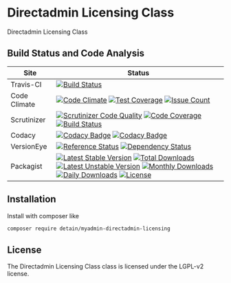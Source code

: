 # Directadmin Licensing Class

Directadmin Licensing Class

## Build Status and Code Analysis

Site          | Status
--------------|---------------------------
Travis-CI     | [![Build Status](https://travis-ci.org/detain/myadmin-directadmin-licensing.svg?branch=master)](https://travis-ci.org/detain/myadmin-directadmin-licensing)
Code Climate  | [![Code Climate](https://codeclimate.com/github/detain/myadmin-directadmin-licensing/badges/gpa.svg)](https://codeclimate.com/github/detain/myadmin-directadmin-licensing) [![Test Coverage](https://codeclimate.com/github/detain/myadmin-directadmin-licensing/badges/coverage.svg)](https://codeclimate.com/github/detain/myadmin-directadmin-licensing/coverage) [![Issue Count](https://codeclimate.com/github/detain/myadmin-directadmin-licensing/badges/issue_count.svg)](https://codeclimate.com/github/detain/myadmin-directadmin-licensing)
Scrutinizer   | [![Scrutinizer Code Quality](https://scrutinizer-ci.com/g/detain/myadmin-directadmin-licensing/badges/quality-score.png?b=master)](https://scrutinizer-ci.com/g/detain/myadmin-directadmin-licensing/?branch=master) [![Code Coverage](https://scrutinizer-ci.com/g/detain/myadmin-directadmin-licensing/badges/coverage.png?b=master)](https://scrutinizer-ci.com/g/detain/myadmin-directadmin-licensing/?branch=master) [![Build Status](https://scrutinizer-ci.com/g/detain/myadmin-directadmin-licensing/badges/build.png?b=master)](https://scrutinizer-ci.com/g/detain/myadmin-directadmin-licensing/build-status/master)
Codacy        | [![Codacy Badge](https://api.codacy.com/project/badge/Grade/226251fc068f4fd5b4b4ef9a40011d06)](https://www.codacy.com/app/detain/myadmin-directadmin-licensing) [![Codacy Badge](https://api.codacy.com/project/badge/Coverage/25fa74eb74c947bf969602fcfe87e349)](https://www.codacy.com/app/detain/myadmin-directadmin-licensing?utm_source=github.com&utm_medium=referral&utm_content=detain/myadmin-directadmin-licensing&utm_campaign=Badge_Coverage)
VersionEye    | [![Reference Status](https://www.versioneye.com/php/detain:myadmin-directadmin-licensing/reference_badge.svg?style=flat)](https://www.versioneye.com/php/detain:myadmin-directadmin-licensing/references) [![Dependency Status](https://www.versioneye.com/user/projects/592f7318bafc5500414dfd2a/badge.svg?style=flat-square)](https://www.versioneye.com/user/projects/592f7318bafc5500414dfd2a)
Packagist     | [![Latest Stable Version](https://poser.pugx.org/detain/myadmin-directadmin-licensing/version)](https://packagist.org/packages/detain/myadmin-directadmin-licensing) [![Total Downloads](https://poser.pugx.org/detain/myadmin-directadmin-licensing/downloads)](https://packagist.org/packages/detain/myadmin-directadmin-licensing) [![Latest Unstable Version](https://poser.pugx.org/detain/myadmin-directadmin-licensing/v/unstable)](//packagist.org/packages/detain/myadmin-directadmin-licensing) [![Monthly Downloads](https://poser.pugx.org/detain/myadmin-directadmin-licensing/d/monthly)](https://packagist.org/packages/detain/myadmin-directadmin-licensing) [![Daily Downloads](https://poser.pugx.org/detain/myadmin-directadmin-licensing/d/daily)](https://packagist.org/packages/detain/myadmin-directadmin-licensing) [![License](https://poser.pugx.org/detain/myadmin-directadmin-licensing/license)](https://packagist.org/packages/detain/myadmin-directadmin-licensing)


## Installation

Install with composer like

```sh
composer require detain/myadmin-directadmin-licensing
```

## License

The Directadmin Licensing Class class is licensed under the LGPL-v2 license.

